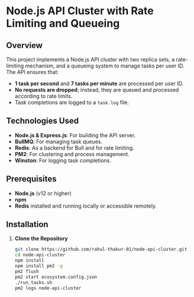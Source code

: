 # Node.js API Cluster with Rate Limiting and Queueing

## Overview

This project implements a Node.js API cluster with two replica sets, a rate-limiting mechanism, and a queueing system to manage tasks per user ID. The API ensures that:

- **1 task per second** and **7 tasks per minute** are processed per user ID.
- **No requests are dropped**; instead, they are queued and processed according to rate limits.
- Task completions are logged to a `task.log` file.

## Technologies Used

- **Node.js & Express.js**: For building the API server.
- **BullMQ**: For managing task queues.
- **Redis**: As a backend for Bull and for rate limiting.
- **PM2**: For clustering and process management.
- **Winston**: For logging task completions.

## Prerequisites

- **Node.js** (v12 or higher)
- **npm**
- **Redis** installed and running locally or accessible remotely.

## Installation

1. **Clone the Repository**

   ```bash
   git clone https://github.com/rahul-thakur-01/node-api-cluster.git
   cd node-api-cluster
   npm install
   npm install pm2 -g
   pm2 flush
   pm2 start ecosystem.config.json
   ./run_tasks.sh
   pm2 logs node-api-cluster
